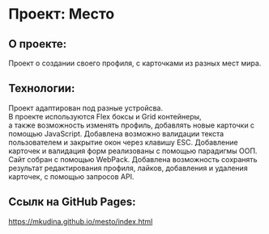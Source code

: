 # Проект: Место

## О проекте:

Проект о создании своего профиля, с карточками из разных мест мира.

## Технологии:

Проект адаптирован под разные устройсва.  
В проекте используются Flex боксы и Grid контейнеры,  
а также возможность изменять профиль, добавлять новые карточки с помощью JavaScript.
Добавлена возможно валидации текста пользователем и закрытие окон через клавишу ESC.
Добавление карточек и валидация форм реализованы с помощью парадигмы ООП.
Сайт собран с помощью WebPack.
Добавлена возможность сохранять результат редактирования профиля, лайков, добавления и удаления карточек,
с помощью запросов API.


## Ссылк на GitHub Pages:  
https://mkudina.github.io/mesto/index.html

